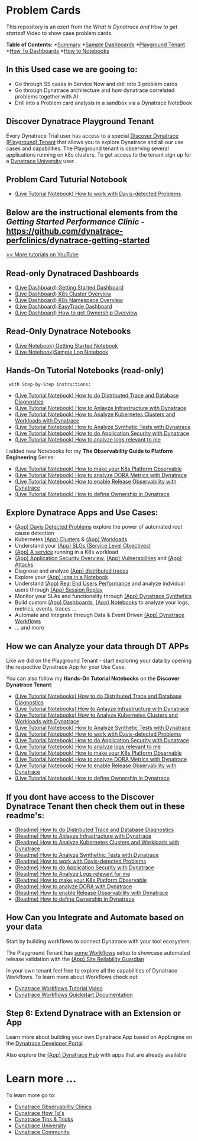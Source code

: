 # Problem Cards 
This repository is an exert from the *What is Dynatrace and How to get started!* Video to show case problem cards.
 
**Table of Contents:**
*[Summary](#Workshop-Summary)
*[Sample Dashboards](#Read-only-Dynatraced-Dashboard)
*[Playground Tenant](#DT-Playground-Tenant)
*[How To Dashboards](#DT-Example-Dashboards)
*[How to Notebooks](#DT-Tuturial-Notebooks)

## In this Used case we are gooing to:
 * Go through SS cases in Service Now and drill into 3 problem cards
 * Go through Dynatrace architecture and how dynatrace correlated problems together with AI
 * Drill into a Problem card analysis in a sandbox via a Dynatrace NoteBook

## Discover Dynatrace Playground Tenant

Every Dynatrace Trial user has access to a special [Discover Dynatrace (Playground) Tenant](https://wkf10640.apps.dynatrace.com/) that allows you to explore Dynatrace and all our use cases and capabilities.
The Playground tenant is observing several applications running on k8s clusters. To get access to the tenant sign up for a [Dynatrace University](https://www.dynatrace.com/dynatrace-university/) user.

## Problem Card Tuturial Notebook

 * [(Live Tutorial Notebook) How to work with Davis-detected Problems](https://wkf10640.apps.dynatrace.com/ui/document/v0/#share=529dc6b6-db2d-4cdc-94fc-d4b5b9146a13)

## Below are the instructional elements from the *Getting Started Performance Clinic -* https://github.com/dynatrace-perfclinics/dynatrace-getting-started
 
[>> More tutorials on YouTube](https://bit.ly/dtsaastrial)

## Read-only Dynatraced Dashboards
* [(Live Dashboard) Getting Started Dashboard](https://wkf10640.apps.dynatrace.com/ui/document/v0/#share=eaa07354-fcf8-4723-8c26-8ca2b0f120a4)
* [(Live Dashboard) K8s Cluster Overview](https://wkf10640.apps.dynatrace.com/ui/document/v0/#share=906052ed-d03c-4a33-a302-6f7e55f5e4bd)
* [(Live Dashboard) K8s Namespace Overview](https://wkf10640.apps.dynatrace.com/ui/document/v0/#share=19014900-50c3-4239-9ffa-3888cef882b4)
* [(Live Dashboard) EasyTrade Dashboard](https://wkf10640.apps.dynatrace.com/ui/document/v0/#share=d2ae8659-2b0a-4b10-9546-5114b2fbf3a6)
* [(Live Dashboard) How to get Ownership Overview](https://wkf10640.apps.dynatrace.com/ui/document/v0/#share=19de7d7b-477e-4134-ba2a-3d1ee776096b)

## Read-Only Dynatrace Notebooks
* [(Live Notebook) Getting Started Notebook](https://wkf10640.apps.dynatrace.com/ui/document/v0/#share=bc440f34-626b-4303-b591-923d722d5600)
* [(Live Notebook)Sample Log Notebook](https://wkf10640.apps.dynatrace.com/ui/document/v0/#share=f90a132b-36fd-4735-9d75-66e5a84a7ea2)

##  Hands-On Tutorial Notebooks (read-only)
     with Step-by-Step instructions:
* [(Live Tutorial Notebook) How to do Distributed Trace and Database Diagnostics](https://wkf10640.apps.dynatrace.com/ui/document/v0/#share=fc1ff600-6819-4aee-b771-0f3219c4532c)
* [(Live Tutorial Notebook) How to Anlayze Infrastructure with Dynatrace](https://wkf10640.apps.dynatrace.com/ui/document/v0/#share=28daf510-286f-4761-b681-659ab072a6f2)
* [(Live Tutorial Notebook) How to Analyze Kubernetes Clusters and Workloads with Dynatrace](https://wkf10640.apps.dynatrace.com/ui/document/v0/#share=b1a22f8e-4e3e-4c5a-90b0-f072b53c5f91)
* [(Live Tutorial Notebook) How to Analyze Synthetic Tests with Dynatrace](https://wkf10640.apps.dynatrace.com/ui/document/v0/#share=8cb9e594-b3c6-482f-b560-4c127cc80688)
* [(Live Tutorial Notebook) How to do Application Security with Dynatrace](https://wkf10640.apps.dynatrace.com/ui/document/v0/#share=73c1c847-5e49-4bdf-9ece-365404fa2e28)
* [(Live Tutorial Notebook) How to analyze logs relevant to me](https://wkf10640.apps.dynatrace.com/ui/document/v0/#share=ad531ecd-ad5d-4249-a095-df5bc8a0a97e)

I added new Notebooks for my **The Observability Guide to Platform Engineering** Series:
* [(Live Tutorial Notebook) How to make your K8s Platform Observable](https://wkf10640.apps.dynatrace.com/ui/document/v0/#share=b82b694c-e137-4654-ac43-36ba212efa62)
* [(Live Tutorial Notebook) How to analyze DORA Metrics with Dynatrace](https://wkf10640.apps.dynatrace.com/ui/document/v0/#share=7f5c269b-48bc-4346-8935-15ccca3bc5ea)
* [(Live Tutorial Notebook) How to enable Release Observability with Dynatrace](https://wkf10640.apps.dynatrace.com/ui/document/v0/#share=b457adab-eea1-43fb-bffe-450e4dbd4649)
* [(Live Tutorial Notebook) How to define Ownership in Dynatrace](https://wkf10640.apps.dynatrace.com/ui/document/v0/#share=6f991064-9a32-454a-b837-2beb8012c0bb)


## Explore Dynatrace Apps and Use Cases:
* [(App) Davis Detected Problems](https://wkf10640.apps.dynatrace.com/ui/apps/dynatrace.classic.problems/ui/problems?gtf=-24h+to+now) explore the power of automated root cause detection
* Kubernetes [(App) Clusters](https://wkf10640.apps.dynatrace.com/ui/apps/dynatrace.classic.kubernetes/ui/kubernetes/KUBERNETES_CLUSTER-279D12C72068548C) & [(App) Workloads](s://wkf10640.apps.dynatrace.com/ui/apps/dynatrace.classic.kubernetes.workloads/ui/entity/list/CLOUD_APPLICATION)
* Understand your [(App) SLOs (Service Level Objectives)](https://wkf10640.apps.dynatrace.com/ui/apps/dynatrace.classic.slo/ui/slo)
* [(App) A service](https://wkf10640.apps.dynatrace.com/ui/apps/dynatrace.classic.kubernetes.workloads/ui/entity/CLOUD_APPLICATION-CA2305D4EC324955) running in a K8s workload 
* [(App) Application Security Overview](https://wkf10640.apps.dynatrace.com/ui/apps/dynatrace.classic.security.overview/ui/security/overview), [(App) Vulnerabilities](https://wkf10640.apps.dynatrace.com/ui/apps/dynatrace.classic.vulnerabilities/ui/security/vulnerabilities) and [(App) Attacks](https://wkf10640.apps.dynatrace.com/ui/apps/dynatrace.classic.attacks/ui/security/attacks)
* Diagnose and analyze [(App) distributed traces](https://wkf10640.apps.dynatrace.com/ui/apps/dynatrace.classic.distributed.traces/ui/diagnostictools/purepaths)
* Explore your [(App) logs in a Notebook](https://wkf10640.apps.dynatrace.com/ui/document/v0/#share=f90a132b-36fd-4735-9d75-66e5a84a7ea2)
* Understand [(App) Real End Users Performance](https://wkf10640.apps.dynatrace.com/ui/apps/dynatrace.classic.frontend/#uemapplications/uemappmetrics;gtf=-24h%20to%20now;gf=all;uemapplicationId=APPLICATION-A97880B9A9D5EAE6) and analyze indvidual users through [(App) Session Replay](https://wkf10640.apps.dynatrace.com/ui/apps/dynatrace.classic.session.segmentation/ui/user-sessions)
* Monitor your SLAs and functionality through [(App) Dynatrace Synthetics](https://wkf10640.apps.dynatrace.com/ui/apps/dynatrace.classic.synthetic/)
* Build custom [(App) Dashboards](https://wkf10640.apps.dynatrace.com/ui/openApp/dynatrace.dashboards/), [(App) Notebooks](https://wkf10640.apps.dynatrace.com/ui/openApp/dynatrace.notebooks/) to analyze your logs, metrics, events, traces ...
* Automate and Integrate through Data & Event Driven [(App) Dynatrace Workflows](https://wkf10640.apps.dynatrace.com/ui/openApp/dynatrace.automations/)
* ... and more

## How we can Analyze your data through DT APPs

Like we did on the Playground Tenant - start exploring your data by opening the respective Dynatrace App for your Use Case.

You can also follow my **Hands-On Tutorial Notebooks** on the **Discover Dynatrace Tenant**:
* [(Live Tutorial Notebooks) How to do Distributed Trace and Database Diagnostics](https://wkf10640.apps.dynatrace.com/ui/document/v0/#share=fc1ff600-6819-4aee-b771-0f3219c4532c)
* [(Live Tutorial Notebooks) How to Anlayze Infrastructure with Dynatrace](https://wkf10640.apps.dynatrace.com/ui/document/v0/#share=28daf510-286f-4761-b681-659ab072a6f2)
* [(Live Tutorial Notebooks) How to Analyze Kubernetes Clusters and Workloads with Dynatrace](https://wkf10640.apps.dynatrace.com/ui/document/v0/#share=b1a22f8e-4e3e-4c5a-90b0-f072b53c5f91)
* [(Live Tutorial Notebook) How to Analyze Synthetic Tests with Dynatrace](https://wkf10640.apps.dynatrace.com/ui/document/v0/#share=8cb9e594-b3c6-482f-b560-4c127cc80688)
* [(Live Tutorial Notebook) How to work with Davis-detected Problems](https://wkf10640.apps.dynatrace.com/ui/document/v0/#share=529dc6b6-db2d-4cdc-94fc-d4b5b9146a13)
* [(Live Tutorial Notebook) How to do Application Security with Dynatrace](https://wkf10640.apps.dynatrace.com/ui/document/v0/#share=73c1c847-5e49-4bdf-9ece-365404fa2e28)
* [(Live Tutorial Notebook) How to analyze logs relevant to me](https://wkf10640.apps.dynatrace.com/ui/document/v0/#share=ad531ecd-ad5d-4249-a095-df5bc8a0a97e)
* [(Live Tutorial Notebook) How to make your K8s Platform Observable](https://wkf10640.apps.dynatrace.com/ui/document/v0/#share=b82b694c-e137-4654-ac43-36ba212efa62)
* [(Live Tutorial Notebook) How to analyze DORA Metrics with Dynatrace](https://wkf10640.apps.dynatrace.com/ui/document/v0/#share=7f5c269b-48bc-4346-8935-15ccca3bc5ea)
* [(Live Tutorial Notebook) How to enable Release Observability with Dynatrace](https://wkf10640.apps.dynatrace.com/ui/document/v0/#share=b457adab-eea1-43fb-bffe-450e4dbd4649)
* [(Live Tutorial Notebook) How to define Ownership in Dynatrace](https://wkf10640.apps.dynatrace.com/ui/document/v0/#share=6f991064-9a32-454a-b837-2beb8012c0bb)



## If you **dont have access** to the Discover Dynatrace Tenant then **check them out in these readme's**:
* [(Readme) How to do Distributed Trace and Database Diagnostics](./how-to-diagnostics/how-to-distributed-trace-database.md)
* [(Readme) How to Anlayze Infrastructure with Dynatrace](./how-to-diagnostics/how-to-analyze-infrastructure.md)
* [(Readme) How to Analyze Kubernetes Clusters and Workloads with Dynatrace](./how-to-diagnostics/how-to-analyze-k8s.md)
* [(Readme) How to Analyze Synthethic Tests with Dynatrace](./how-to-diagnostics/how-to-analyze-synthetic.md)
* [(Readme) How to work with Davis-detected Problems](./how-to-diagnostics/how-to-analyze-problems.md)
* [(Readme) How to do Application Security with Dynatrace](./how-to-diagnostics/how-to-analyze-appsec.md)
* [(Readme) How to Analyze Logs relevant for me](./how-to-diagnostics/how-to-analyze-logs-relevant-forme.md)
* [(Readme) How to make your K8s Platform Observable](./how-to-diagnostics/how-to-analyze-platform-k8s.md)
* [(Readme) How to analyze DORA with Dynatrace](./how-to-diagnostics/how-to-analyze-dora.md)
* [(Readme) How to enable Release Observability with Dynatrace](./how-to-diagnostics/how-to-release-observability.md)
* [(Readme) How to define Ownership in Dynatrace](./how-to-diagnostics/how-to-define-ownership.md)


## How Can you Integrate and Automate based on your data

Start by building workflows to connect Dynatrace with your tool ecosystem.

The Playground Tenant has [some Workflows](https://wkf10640.apps.dynatrace.com/ui/apps/dynatrace.automations/workflows) setup to showcase automated release validation with the [(App) Site Reliability Guardian](https://wkf10640.apps.dynatrace.com/ui/apps/dynatrace.site.reliability.guardian/)

In your own tenant feel free to explore all the capabilities of Dynatrace Workflows.
To learn more about Workflows check out:
* [Dynatrace Workflows Tutorial Video](https://www.youtube.com/watch?v=W3dt8LFsEdQ)
* [Dynatrace Workflows Quickstart Documentation](https://www.dynatrace.com/support/help/platform-modules/cloud-automation/workflows/quickstart)

## Step 6: Extend Dynatrace with an Extension or App

Learn more about building your own Dynatrace App based on AppEngine on the [Dynatrace Developer Portal](https://developer.dynatrace.com)

Also explore the [(App) Dynatrace Hub](https://wkf10640.apps.dynatrace.com/ui/apps/dynatrace.hub/) with apps that are already available

# Learn more ...

To learn more go to:
* [Dynatrace Observability Clinics](https://bit.ly/oneagenttutorials)
* [Dynatrace How To's](https://bit.ly/dthowto)
* [Dynatrace Tips & Tricks](https://bit.ly/dttipstricks)
* [Dynatrace University](https://university.dynatrace.com)
* [Dynatrace Community](https://community.dynatrace.com)
